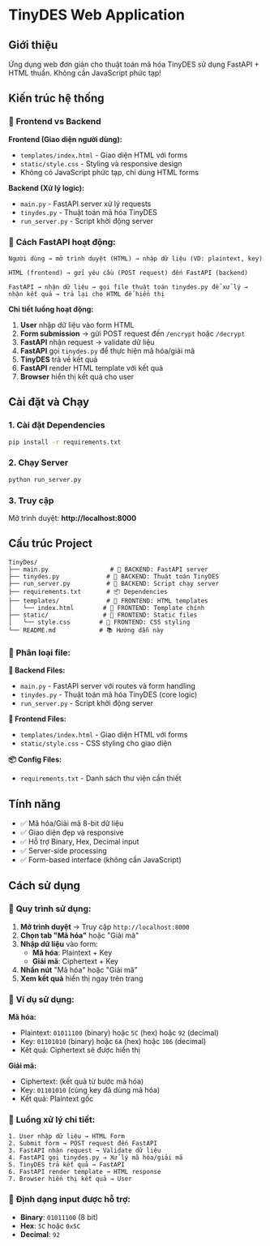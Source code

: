 # TinyDES Web Application

## Giới thiệu

Ứng dụng web đơn giản cho thuật toán mã hóa TinyDES sử dụng FastAPI + HTML thuần. Không cần JavaScript phức tạp!

## Kiến trúc hệ thống

### 🎯 **Frontend vs Backend**

**Frontend (Giao diện người dùng):**
- `templates/index.html` - Giao diện HTML với forms
- `static/style.css` - Styling và responsive design
- Không có JavaScript phức tạp, chỉ dùng HTML forms

**Backend (Xử lý logic):**
- `main.py` - FastAPI server xử lý requests
- `tinydes.py` - Thuật toán mã hóa TinyDES
- `run_server.py` - Script khởi động server

### 🔄 **Cách FastAPI hoạt động:**

```
Người dùng → mở trình duyệt (HTML) → nhập dữ liệu (VD: plaintext, key)

HTML (frontend) → gửi yêu cầu (POST request) đến FastAPI (backend)

FastAPI → nhận dữ liệu → gọi file thuật toán tinydes.py để xử lý → nhận kết quả → trả lại cho HTML để hiển thị
```

**Chi tiết luồng hoạt động:**
1. **User** nhập dữ liệu vào form HTML
2. **Form submission** → gửi POST request đến `/encrypt` hoặc `/decrypt`
3. **FastAPI** nhận request → validate dữ liệu
4. **FastAPI** gọi `tinydes.py` để thực hiện mã hóa/giải mã
5. **TinyDES** trả về kết quả
6. **FastAPI** render HTML template với kết quả
7. **Browser** hiển thị kết quả cho user

## Cài đặt và Chạy

### 1. Cài đặt Dependencies
```bash
pip install -r requirements.txt
```

### 2. Chạy Server
```bash
python run_server.py
```

### 3. Truy cập
Mở trình duyệt: **http://localhost:8000**

## Cấu trúc Project

```
TinyDes/
├── main.py                 # 🔧 BACKEND: FastAPI server
├── tinydes.py             # 🔧 BACKEND: Thuật toán TinyDES
├── run_server.py          # 🔧 BACKEND: Script chạy server
├── requirements.txt       # 📦 Dependencies
├── templates/             # 🎨 FRONTEND: HTML templates
│   └── index.html        # 🎨 FRONTEND: Template chính
├── static/               # 🎨 FRONTEND: Static files
│   └── style.css        # 🎨 FRONTEND: CSS styling
└── README.md            # 📚 Hướng dẫn này
```

### 📁 **Phân loại file:**

**🔧 Backend Files:**
- `main.py` - FastAPI server với routes và form handling
- `tinydes.py` - Thuật toán mã hóa TinyDES (core logic)
- `run_server.py` - Script khởi động server

**🎨 Frontend Files:**
- `templates/index.html` - Giao diện HTML với forms
- `static/style.css` - CSS styling cho giao diện

**📦 Config Files:**
- `requirements.txt` - Danh sách thư viện cần thiết


## Tính năng

- ✅ Mã hóa/Giải mã 8-bit dữ liệu
- ✅ Giao diện đẹp và responsive
- ✅ Hỗ trợ Binary, Hex, Decimal input
- ✅ Server-side processing
- ✅ Form-based interface (không cần JavaScript)

## Cách sử dụng

### 🎯 **Quy trình sử dụng:**

1. **Mở trình duyệt** → Truy cập `http://localhost:8000`
2. **Chọn tab "Mã hóa"** hoặc "Giải mã"
3. **Nhập dữ liệu** vào form:
   - **Mã hóa**: Plaintext + Key
   - **Giải mã**: Ciphertext + Key
4. **Nhấn nút** "Mã hóa" hoặc "Giải mã"
5. **Xem kết quả** hiển thị ngay trên trang

### 📝 **Ví dụ sử dụng:**

**Mã hóa:**
- Plaintext: `01011100` (binary) hoặc `5C` (hex) hoặc `92` (decimal)
- Key: `01101010` (binary) hoặc `6A` (hex) hoặc `106` (decimal)
- Kết quả: Ciphertext sẽ được hiển thị

**Giải mã:**
- Ciphertext: (kết quả từ bước mã hóa)
- Key: `01101010` (cùng key đã dùng mã hóa)
- Kết quả: Plaintext gốc

### 🔄 **Luồng xử lý chi tiết:**

```
1. User nhập dữ liệu → HTML Form
2. Submit form → POST request đến FastAPI
3. FastAPI nhận request → Validate dữ liệu
4. FastAPI gọi tinydes.py → Xử lý mã hóa/giải mã
5. TinyDES trả kết quả → FastAPI
6. FastAPI render template → HTML response
7. Browser hiển thị kết quả → User
```

### 🎨 **Định dạng input được hỗ trợ:**
- **Binary**: `01011100` (8 bit)
- **Hex**: `5C` hoặc `0x5C`
- **Decimal**: `92`
